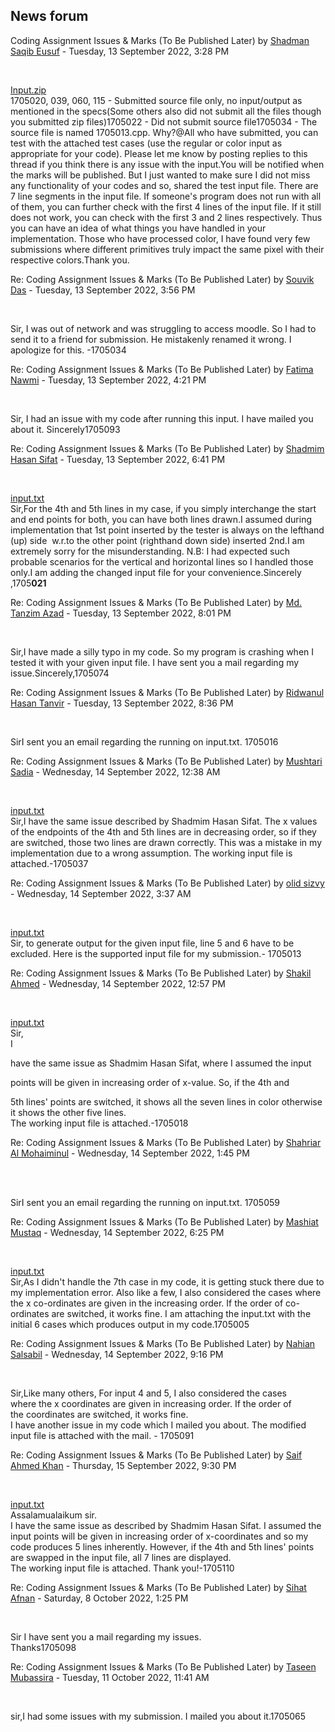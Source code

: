 <h2>News forum</h2><a href="https://moodle.cse.buet.ac.bd/user/view.php?id=1531&course=706"></a>
Coding Assignment Issues & Marks (To Be Published Later)
by <a href="https://moodle.cse.buet.ac.bd/user/view.php?id=1531&course=706">Shadman Saqib Eusuf</a> - Tuesday, 13 September 2022, 3:28 PM


 

<a href="file%5CInput.zip"></a> <a href="file%5CInput.zip">Input.zip</a><br />
1705020, 039, 060, 115 - Submitted source file only, no input/output as mentioned in the specs(Some others also did not submit all the files though you submitted zip files)1705022 - Did not submit source file1705034 - The source file is named 1705013.cpp. Why?@All who have submitted, you can test with the attached test cases (use the regular or color input as appropriate for your code). Please let me know by posting replies to this thread if you think there is any issue with the input.You will be notified when the marks will be published. But I just wanted to make sure I did not miss any functionality of your codes and so, shared the test input file. There are 7 line segments in the input file. If someone's program does not run with all of them, you can further check with the first 4 lines of the input file. If it still does not work, you can check with the first 3 and 2 lines respectively. Thus you can have an idea of what things you have handled in your implementation. Those who have processed color, I have found very few submissions where different primitives truly impact the same pixel with their respective colors.Thank you.





<a href="https://moodle.cse.buet.ac.bd/user/view.php?id=1426&course=706"></a>
Re: Coding Assignment Issues & Marks (To Be Published Later)
by <a href="https://moodle.cse.buet.ac.bd/user/view.php?id=1426&course=706">Souvik  Das</a> - Tuesday, 13 September 2022, 3:56 PM


 

Sir, I was out of network and was struggling to access moodle. So I had to send it to a friend for submission. He mistakenly renamed it wrong. I apologize for this. -1705034 







<a href="https://moodle.cse.buet.ac.bd/user/view.php?id=1457&course=706"></a>
Re: Coding Assignment Issues & Marks (To Be Published Later)
by <a href="https://moodle.cse.buet.ac.bd/user/view.php?id=1457&course=706">Fatima Nawmi</a> - Tuesday, 13 September 2022, 4:21 PM


 

Sir, I had an issue with my code after running this input. I have mailed you about it. Sincerely1705093







<a href="https://moodle.cse.buet.ac.bd/user/view.php?id=1491&course=706"></a>
Re: Coding Assignment Issues & Marks (To Be Published Later)
by <a href="https://moodle.cse.buet.ac.bd/user/view.php?id=1491&course=706">Shadmim Hasan  Sifat</a> - Tuesday, 13 September 2022, 6:41 PM


 

<a href="file%5Cinput.txt"></a> <a href="file%5Cinput.txt">input.txt</a><br />
Sir,For the 4th and 5th lines in my case, if you simply interchange the start and end points for both, you can have both lines drawn.I assumed during implementation that 1st point inserted by the tester is always on the lefthand (up) side  w.r.to the other point (righthand down side) inserted 2nd.I am extremely sorry for the misunderstanding. N.B: I had expected such probable scenarios for the vertical and horizontal lines so I handled those only.I am adding the changed input file for your convenience.Sincerely ,1705<b>021</b>







<a href="https://moodle.cse.buet.ac.bd/user/view.php?id=1434&course=706"></a>
Re: Coding Assignment Issues & Marks (To Be Published Later)
by <a href="https://moodle.cse.buet.ac.bd/user/view.php?id=1434&course=706">Md. Tanzim Azad</a> - Tuesday, 13 September 2022, 8:01 PM


 

Sir,I have made a silly typo in my code. So my program is crashing when I tested it with your given input file. I have sent you a mail regarding my issue.Sincerely,1705074







<a href="https://moodle.cse.buet.ac.bd/user/view.php?id=1492&course=706"></a>
Re: Coding Assignment Issues & Marks (To Be Published Later)
by <a href="https://moodle.cse.buet.ac.bd/user/view.php?id=1492&course=706">Ridwanul Hasan  Tanvir</a> - Tuesday, 13 September 2022, 8:36 PM


 

SirI sent you an email regarding the running on input.txt. 1705016







<a href="https://moodle.cse.buet.ac.bd/user/view.php?id=1403&course=706"></a>
Re: Coding Assignment Issues & Marks (To Be Published Later)
by <a href="https://moodle.cse.buet.ac.bd/user/view.php?id=1403&course=706">Mushtari Sadia</a> - Wednesday, 14 September 2022, 12:38 AM


 

<a href="file%5Cinput.txt"></a> <a href="file%5Cinput.txt">input.txt</a><br />
Sir,I have the same issue described by Shadmim Hasan Sifat. The x values of the endpoints of the 4th and 5th lines are in decreasing order, so if they are switched, those two lines are drawn correctly. This was a mistake in my implementation due to a wrong assumption. The working input file is attached.-1705037







<a href="https://moodle.cse.buet.ac.bd/user/view.php?id=1436&course=706"></a>
Re: Coding Assignment Issues & Marks (To Be Published Later)
by <a href="https://moodle.cse.buet.ac.bd/user/view.php?id=1436&course=706">olid sizvy</a> - Wednesday, 14 September 2022, 3:37 AM


 

<a href="file%5Cinput.txt"></a> <a href="file%5Cinput.txt">input.txt</a><br />
Sir, to generate output for the given input file, line 5 and 6 have to be excluded. Here is the supported input file for my submission.- 1705013







<a href="https://moodle.cse.buet.ac.bd/user/view.php?id=1512&course=706"></a>
Re: Coding Assignment Issues & Marks (To Be Published Later)
by <a href="https://moodle.cse.buet.ac.bd/user/view.php?id=1512&course=706">Shakil Ahmed</a> - Wednesday, 14 September 2022, 12:57 PM


 

<a href="file%5Cinput.txt"></a> <a href="file%5Cinput.txt">input.txt</a><br />
Sir, <br />I
 have the same issue as Shadmim Hasan Sifat, where I assumed the input 
points will be given in increasing order of x-value. So, if the 4th and 
5th lines' points are switched, it shows all the seven lines in color otherwise it shows the other five lines. <br />The working input file is attached.-1705018<br />







<a href="https://moodle.cse.buet.ac.bd/user/view.php?id=1460&course=706"></a>
Re: Coding Assignment Issues & Marks (To Be Published Later)
by <a href="https://moodle.cse.buet.ac.bd/user/view.php?id=1460&course=706">Shahriar Al Mohaiminul</a> - Wednesday, 14 September 2022, 1:45 PM


 

<br />SirI sent you an email regarding the running on input.txt. 1705059







<a href="https://moodle.cse.buet.ac.bd/user/view.php?id=1481&course=706"></a>
Re: Coding Assignment Issues & Marks (To Be Published Later)
by <a href="https://moodle.cse.buet.ac.bd/user/view.php?id=1481&course=706">Mashiat Mustaq</a> - Wednesday, 14 September 2022, 6:25 PM


 

<a href="file%5Cinput.txt"></a> <a href="file%5Cinput.txt">input.txt</a><br />
Sir,As I didn't handle the 7th case in my code, it is getting stuck there due to my implementation error. Also like a few, I also considered the cases where the x co-ordinates are given in the increasing order. If the order of co-ordinates are switched, it works fine. I am attaching the input.txt with the initial 6 cases which produces output in my code.1705005







<a href="https://moodle.cse.buet.ac.bd/user/view.php?id=1414&course=706"></a>
Re: Coding Assignment Issues & Marks (To Be Published Later)
by <a href="https://moodle.cse.buet.ac.bd/user/view.php?id=1414&course=706">Nahian Salsabil</a> - Wednesday, 14 September 2022, 9:16 PM


 

Sir,Like many others, For input 4 and 5, I also considered the cases where the x coordinates are given in increasing order. If the order of<br />the coordinates are switched, it works fine.<br />I have another issue in my code which I mailed you about. The modified input file is attached with the mail. - 1705091<br />







<a href="https://moodle.cse.buet.ac.bd/user/view.php?id=1464&course=706"></a>
Re: Coding Assignment Issues & Marks (To Be Published Later)
by <a href="https://moodle.cse.buet.ac.bd/user/view.php?id=1464&course=706">Saif Ahmed Khan</a> - Thursday, 15 September 2022, 9:30 PM


 

<a href="file%5Cinput.txt"></a> <a href="file%5Cinput.txt">input.txt</a><br />
Assalamualaikum sir.<br />I have the same issue as described by Shadmim Hasan Sifat. I assumed the input points will be given in increasing order of x-coordinates and so my code produces 5 lines inherently. However, if the 4th and 5th lines' points are swapped in the input file, all 7 lines are displayed.<br />The working input file is attached. Thank you!-1705110







<a href="https://moodle.cse.buet.ac.bd/user/view.php?id=1448&course=706"></a>
Re: Coding Assignment Issues & Marks (To Be Published Later)
by <a href="https://moodle.cse.buet.ac.bd/user/view.php?id=1448&course=706">Sihat Afnan</a> - Saturday, 8 October 2022, 1:25 PM


 

Sir I have sent you a mail regarding my issues.<br />Thanks1705098







<a href="https://moodle.cse.buet.ac.bd/user/view.php?id=1519&course=706"></a>
Re: Coding Assignment Issues & Marks (To Be Published Later)
by <a href="https://moodle.cse.buet.ac.bd/user/view.php?id=1519&course=706">Taseen Mubassira</a> - Tuesday, 11 October 2022, 11:41 AM


 

sir,I had some issues with my submission. I mailed you about it.1705065








